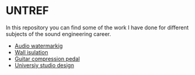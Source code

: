 <h1> UNTREF</h1>
<p>In this repository you can find some of the work I have done for different subjects of the sound engineering career.</p>
<ul>
<li><a href="https://github.com/mateogarcia99/UNTREF/tree/main/Audio%20watermarking">Audio watermarkig</a>
<li><a href="https://github.com/mateogarcia99/UNTREF/tree/main/Wall%20isulation">Wall isulation</a>
<li><a href="https://github.com/mateogarcia99/UNTREF/blob/main/Guitar%20compressor%20pedal.pdf">Guitar compression pedal</a>
<li><a href="https://github.com/mateogarcia99/UNTREF/tree/main/Redesign%20of%20a%20classroom%20in%20a%20recording%20studio">Universiy studio design</a>
</ul>


